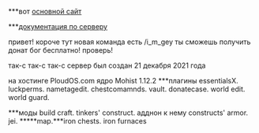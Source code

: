 

***вот [основной сайт](https://kotetop8414.github.io) 



***[документация по серверу](https://github.com/KoteTop8414/serverMinecraft)

привет! короче тут новая команда есть /i_m_gey
ты сможешь получить донат бог бесплатно!
проверь!


так-с так-с так-с
сервер был создан 21 декабря 2021 года

на хостинге PloudOS.com
ядро Mohist 1.12.2
***плагины essentialsX. luckperms. nametagedit. chestcomamnds. vault. donatecase. world edit. world guard.


***моды build craft. tinkers' construct. адднон к нему constructs' armor. jei. *****map.***iron chests. iron furnaces

